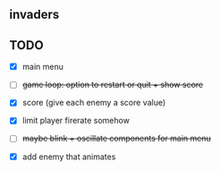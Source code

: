 ## invaders

## TODO

- [x] main menu
- [ ] ~~game loop: option to restart or quit + show score~~
- [x] score (give each enemy a score value)
- [x] limit player firerate somehow
- [ ] ~~maybe blink + oscillate components for main menu~~
- [x] add enemy that animates

